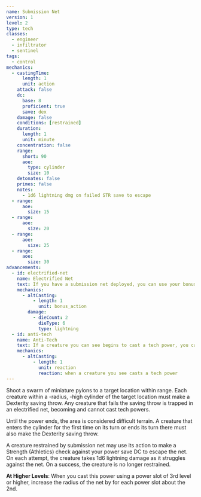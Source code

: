 ```yaml
---
name: Submission Net
version: 1
level: 2
type: tech
classes:
  - engineer
  - infiltrator
  - sentinel
tags:
  - control
mechanics:
  - castingTime:
      length: 1
      unit: action
    attack: false
    dc:
      base: 8
      proficient: true
      save: dex
    damage: false
    conditions: [restrained]
    duration:
      length: 1
      unit: minute
    concentration: false
    range:
      short: 90
      aoe:
        type: cylinder
        size: 10
    detonates: false
    primes: false
    notes:
      - 1d6 lightning dmg on failed STR save to escape
  - range:
      aoe:
        size: 15
  - range:
      aoe:
        size: 20
  - range:
      aoe:
        size: 25
  - range:
      aoe:
        size: 30
advancements:
  - id: electrified-net
    name: Electrified Net
    text: If you have a submission net deployed, you can use your bonus action to send electric currents through it. Each creature within the net takes 2d6 lightning damage.
    mechanics:
      - altCasting:
          - length: 1
            unit: bonus_action
        damage:
          - dieCount: 2
            dieType: 6
            type: lightning
  - id: anti-tech
    name: Anti-Tech
    text: If a creature you can see begins to cast a tech power, you can use your reaction to cast submission net.
    mechanics:
      - altCasting:
          - length: 1
            unit: reaction
            reaction: when a creature you see casts a tech power
---
```

Shoot a swarm of miniature pylons to a target location within range. Each creature within a <me-distance length="10" adj />-radius,
<me-distance length="10" adj />-high cylinder of the target
location must make a Dexterity saving throw. Any creature that fails the saving throw is trapped in an electrified net,
becoming <me-condition id="restrained"/> and cannot cast tech powers.

Until the power ends, the area is considered difficult terrain. A creature that enters the cylinder for the first time
on its turn or ends its turn there must also make the Dexterity saving throw.

A creature restrained by submission net may use its action to make a Strength (Athletics) check against your power save
DC to escape the net. On each attempt, the creature takes 1d6 lightning damage as it struggles against the net. On a
success, the creature is no longer restrained.

__At Higher Levels__: When you cast this power using a power slot of 3rd level or higher, increase the radius of the
net by <me-distance length="5" /> for each power slot about the 2nd.
